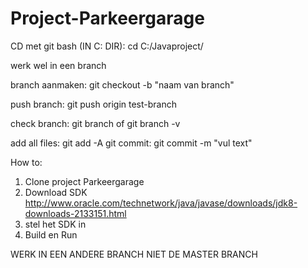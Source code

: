 # Project-Parkeergarage

CD met git bash (IN C: DIR): cd C:/Javaproject/

werk wel in een branch

branch aanmaken: git checkout -b "naam van branch"

push branch: git push origin test-branch

check branch: git branch of git branch -v

add all files: git add -A git commit: git commit -m "vul text"

How to:
1. Clone project Parkeergarage
2. Download SDK http://www.oracle.com/technetwork/java/javase/downloads/jdk8-downloads-2133151.html
3. stel het SDK in
4. Build en Run

WERK IN EEN ANDERE BRANCH NIET DE MASTER BRANCH